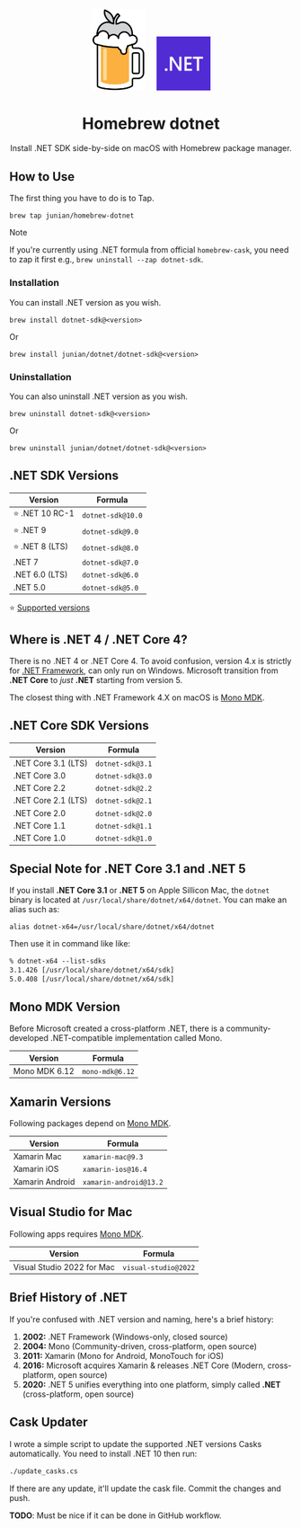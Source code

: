 <div align="center">

<img src="https://raw.githubusercontent.com/junian/commons-media/refs/heads/master/svg/homebrew-logo.svg" width="96px" />&nbsp;&nbsp;&nbsp;&nbsp;&nbsp;<img src="https://raw.githubusercontent.com/junian/commons-media/refs/heads/master/svg/microsoft-dotnet-logo.svg" width="96px" />

# Homebrew dotnet

Install .NET SDK side-by-side on macOS with Homebrew package manager.

</div>

## How to Use

The first thing you have to do is to Tap.

```shell
brew tap junian/homebrew-dotnet
```

> [!NOTE]
> 
> If you're currently using .NET formula from official `homebrew-cask`, you need to zap it first e.g., `brew uninstall --zap dotnet-sdk`.

### Installation

You can install .NET version as you wish.

```shell
brew install dotnet-sdk@<version>
```

Or

```shell
brew install junian/dotnet/dotnet-sdk@<version>
```

### Uninstallation

You can also uninstall .NET version as you wish.

```shell
brew uninstall dotnet-sdk@<version>
```

Or

```shell
brew uninstall junian/dotnet/dotnet-sdk@<version>
```

## .NET SDK Versions

| Version | Formula |
|---------|---------|
| ⭐️ .NET 10 RC-1 | `dotnet-sdk@10.0` |
| ⭐️ .NET 9 | `dotnet-sdk@9.0` |
| ⭐️ .NET 8 (LTS) | `dotnet-sdk@8.0` |
| .NET 7 | `dotnet-sdk@7.0` |
| .NET 6.0 (LTS) | `dotnet-sdk@6.0` |
| .NET 5.0 | `dotnet-sdk@5.0` |

⭐️ [Supported versions](https://dotnet.microsoft.com/en-us/download/dotnet)

## Where is .NET 4 / .NET Core 4?

There is no .NET 4 or .NET Core 4. To avoid confusion, version 4.x is strictly for [.NET Framework](https://dotnet.microsoft.com/en-us/download/dotnet-framework), can only run on Windows.
Microsoft transition from **.NET Core** to _just_ **.NET** starting from version 5.

The closest thing with .NET Framework 4.X on macOS is [Mono MDK](#mono-mdk-version).

## .NET Core SDK Versions

| Version | Formula |
|---------|---------|
| .NET Core 3.1 (LTS) | `dotnet-sdk@3.1` |
| .NET Core 3.0 | `dotnet-sdk@3.0` |
| .NET Core 2.2 | `dotnet-sdk@2.2` |
| .NET Core 2.1 (LTS) | `dotnet-sdk@2.1` |
| .NET Core 2.0 | `dotnet-sdk@2.0` |
| .NET Core 1.1 | `dotnet-sdk@1.1` |
| .NET Core 1.0 | `dotnet-sdk@1.0` |

## Special Note for .NET Core 3.1 and .NET 5

If you install **.NET Core 3.1** or **.NET 5** on Apple Sillicon Mac, the `dotnet` binary is located at `/usr/local/share/dotnet/x64/dotnet`.
You can make an alias such as:

```shell
alias dotnet-x64=/usr/local/share/dotnet/x64/dotnet
```

Then use it in command like like:

```console
% dotnet-x64 --list-sdks
3.1.426 [/usr/local/share/dotnet/x64/sdk]
5.0.408 [/usr/local/share/dotnet/x64/sdk]
```

## Mono MDK Version

Before Microsoft created a cross-platform .NET, there is a community-developed .NET-compatible implementation called Mono.

| Version | Formula |
|---------|---------|
| Mono MDK 6.12 | `mono-mdk@6.12` |

## Xamarin Versions

Following packages depend on [Mono MDK](#mono-mdk-version).

| Version | Formula |
|---------|---------|
| Xamarin Mac | `xamarin-mac@9.3` |
| Xamarin iOS | `xamarin-ios@16.4` |
| Xamarin Android | `xamarin-android@13.2` |

## Visual Studio for Mac

Following apps requires [Mono MDK](#mono-mdk-version).

| Version | Formula |
|---------|---------|
| Visual Studio 2022 for Mac | `visual-studio@2022` |

## Brief History of .NET

If you're confused with .NET version and naming, here's a brief history:

1.  **2002:** .NET Framework (Windows-only, closed source)
2.  **2004:** Mono (Community-driven, cross-platform, open source)
3.  **2011:** Xamarin (Mono for Android, MonoTouch for iOS)
4.  **2016:** Microsoft acquires Xamarin & releases .NET Core (Modern, cross-platform, open source)
5.  **2020:** .NET 5 unifies everything into one platform, simply called **.NET** (cross-platform, open source)

## Cask Updater

I wrote a simple script to update the supported .NET versions Casks automatically.
You need to install .NET 10 then run:

```bash
./update_casks.cs
```

If there are any update, it'll update the cask file.
Commit the changes and push.

**TODO**: Must be nice if it can be done in GitHub workflow.

